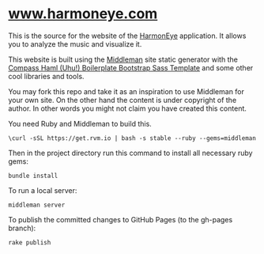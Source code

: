 www.harmoneye.com
=================

This is the source for the website of the [HarmonEye](http://www.harmoneye.com/) application. It allows you to analyze the music and visualize it.

This website is built using the [Middleman](http://middlemanapp.com/) site static generator with the [Compass Haml (Uhu!) Boilerplate Bootstrap Sass Template](https://github.com/theblacksmith/chubbs)  and some other cool libraries and tools.

You may fork this repo and take it as an inspiration to use Middleman for your own site. On the other hand the content is under copyright of the author. In other words you might not claim you have created this content.

You need Ruby and Middleman to build this.

	\curl -sSL https://get.rvm.io | bash -s stable --ruby --gems=middleman

Then in the project directory run this command to install all necessary ruby gems:

	bundle install

To run a local server:

	middleman server

To publish the committed changes to GitHub Pages (to the gh-pages branch):

	rake publish
